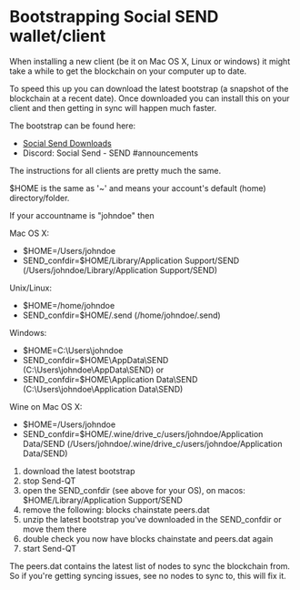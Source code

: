 # Bootstrapping Social SEND wallet/client

When installing a new client (be it on Mac OS X, Linux or windows) it might take a while to get the blockchain on your computer up to date.

To speed this up you can download the latest bootstrap (a snapshot of the blockchain at a recent date).
Once downloaded you can install this on your client and then getting in sync will happen much faster.


The bootstrap can be found here:
- <a href="https://socialsend.io/#downloads">Social Send Downloads</a>
- Discord: Social Send - SEND #announcements


The instructions for all clients are pretty much the same.

$HOME is the same as '~' and means your account's default (home) directory/folder.

If your accountname is "johndoe" then

Mac OS X: 
- $HOME=/Users/johndoe 
- SEND_confdir=$HOME/Library/Application Support/SEND (/Users/johndoe/Library/Application Support/SEND)

Unix/Linux: 
- $HOME=/home/johndoe 
- SEND_confdir=$HOME/.send (/home/johndoe/.send)


Windows: 
- $HOME=C:\Users\johndoe
- SEND_confdir=$HOME\AppData\SEND (C:\Users\johndoe\AppData\SEND)
or
- SEND_confdir=$HOME\Application Data\SEND (C:\Users\johndoe\Application Data\SEND)

Wine on Mac OS X:
- $HOME=/Users/johndoe 
- SEND_confdir=$HOME/.wine/drive_c/users/johndoe/Application Data/SEND (/Users/johndoe/.wine/drive_c/users/johndoe/Application Data/SEND)



1. download the latest bootstrap 
1. stop Send-QT
2. open the SEND_confdir (see above for your OS), on macos: $HOME/Library/Application Support/SEND
3. remove the following: blocks chainstate peers.dat
4. unzip the latest bootstrap you've downloaded in the SEND_confdir or move them there
5. double check you now have blocks chainstate and peers.dat again
6. start Send-QT


The peers.dat contains the latest list of nodes to sync the blockchain from. So if you're getting syncing issues, see no nodes to sync to, this will fix it.


